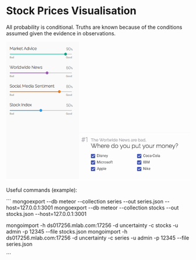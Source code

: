 # Stock Prices Visualisation

All probability is conditional.
Truths are known because of the conditions assumed given the evidence in observations.

<img src="public/screen.png"/>

Useful commands (example):

´´´
mongoexport --db meteor --collection series --out series.json --host=127.0.0.1:3001
mongoexport --db meteor --collection stocks --out stocks.json --host=127.0.0.1:3001

mongoimport -h ds017256.mlab.com:17256 -d uncertainty -c stocks -u admin -p 12345 --file stocks.json
mongoimport -h ds017256.mlab.com:17256 -d uncertainty -c series -u admin -p 12345 --file series.json

´´´
